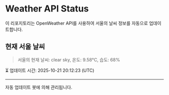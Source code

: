 
# Weather API Status

이 리포지토리는 OpenWeather API를 사용하여 서울의 날씨 정보를 자동으로 업데이트합니다.

## 현재 서울 날씨
> 서울의 현재 날씨: clear sky, 온도: 9.58°C, 습도: 68%

⏳ 업데이트 시간: 2025-10-21 20:12:23 (UTC)

---
자동 업데이트 봇에 의해 관리됩니다.

